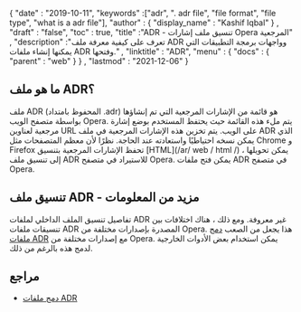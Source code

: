 {
  "date" : "2019-10-11",
  "keywords" :["adr", ". adr file", "file format", "file type", "what is a adr file"],
  "author" : {
    "display_name" : "Kashif Iqbal"
} ,
  "draft" : "false",
  "toc" : true,
  "title" :"ADR - تنسيق ملف إشارات Opera المرجعية" ,
  "description" :"تعرف على كيفية معرفة ملف ADR وواجهات برمجة التطبيقات التي يمكنها إنشاء ملفات ADR وفتحها." ,
  "linktitle" : "ADR",
  "menu" : {
    "docs" : {
      "parent" : "web"
}
} ,
  "lastmod" : "2021-12-06"
}

## ما هو ملف ADR؟

ملف ADR (المحفوظ بامتداد .adr) هو قائمة من الإشارات المرجعية التي تم إنشاؤها بواسطة متصفح الويب Opera. يتم ملء هذه القائمة حيث يحتفظ المستخدم بوضع إشارة مرجعية لعناوين URL على الويب. يتم تخزين هذه الإشارات المرجعية في ملف ADR الذي يمكن نسخه احتياطيًا واستعادته عند الحاجة. نظرًا لأن معظم المتصفحات مثل Chrome و Firefox تحفظ الإشارات المرجعية بتنسيق [HTML](/ar/ web / html /) ، يمكن تحويلها إلى تنسيق ملف ADR للاستيراد في متصفح Opera. يمكن فتح ملفات ADR في متصفح Opera.

## تنسيق ملف ADR - مزيد من المعلومات

تفاصيل تنسيق الملف الداخلي لملفات ADR غير معروفة. ومع ذلك ، هناك اختلافات بين تنسيقات ملفات ADR المصدرة بإصدارات مختلفة من Opera. هذا يجعل من الصعب [دمج ملفات ADR](https://superuser.com/questions/471959/how-do-i-merge-several-opera-adr-bookmark-files-to-one-single-file) مع إصدارات مختلفة من Opera. يمكن استخدام بعض الأدوات الخارجية لدمج هذه بالرغم من ذلك.

## مراجع

* [دمج ملفات ADR](https://superuser.com/questions/471959/how-do-i-merge-several-opera-adr-bookmark-files-to-one-single-file)

